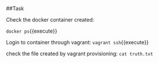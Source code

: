 ##Task

Check the docker container created:

`docker ps`{{execute}}

Login to container through vagrant:
`vagrant ssh`{{execute}}

check the file created by vagrant provisioning:
`cat truth.txt`
